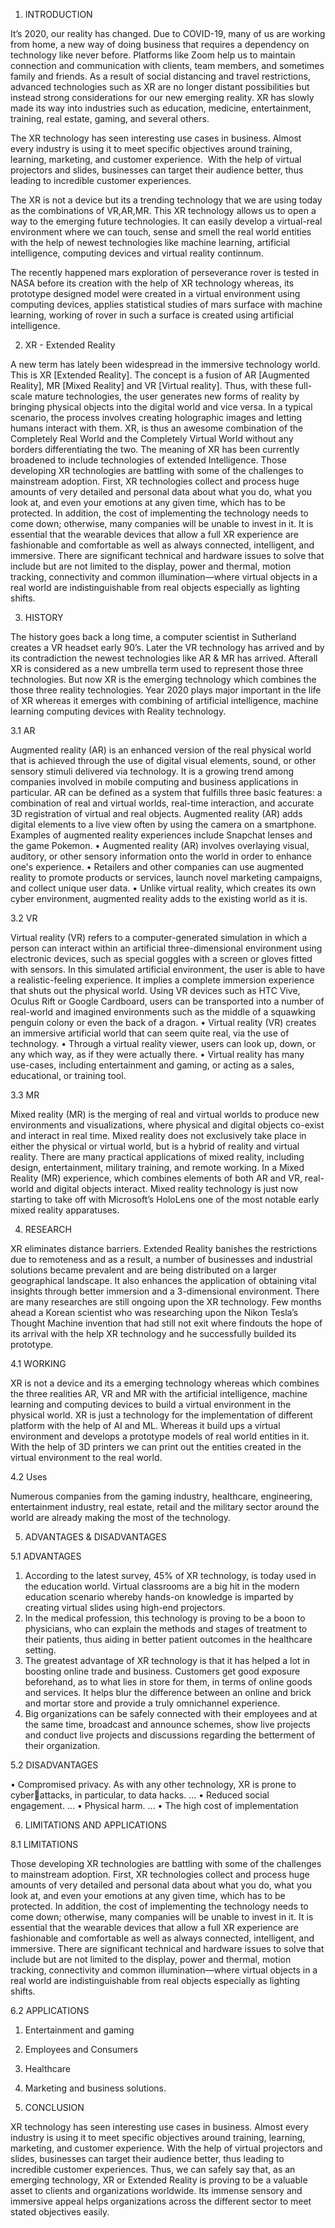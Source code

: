 1. INTRODUCTION



It’s 2020, our reality has changed. Due to  COVID-19, many of us are working from home, a new way of doing business that requires a dependency on technology like never before. Platforms like Zoom help us to maintain connection and communication with clients, team members, and sometimes family and friends. As a result of social distancing and travel restrictions, advanced technologies such as XR are no longer distant possibilities but instead strong considerations for our new emerging reality. XR has slowly made its way into industries such as education, medicine, entertainment, training, real estate, gaming, and several others. 

The XR technology has seen interesting use cases in business. Almost every industry is using it to meet specific objectives around training, learning, marketing, and customer experience.  With the help of virtual projectors and slides, businesses can target their audience better, thus leading to incredible customer experiences.

The XR is not a device but its a trending technology that we are using today as the combinations of VR,AR,MR. This XR technology allows us to open a way to the emerging future technologies. It can easily develop a virtual-real environment where we can touch, sense and smell the real world entities with the help of newest technologies like machine learning, artificial intelligence, computing devices and  virtual reality continnum.

The recently happened mars exploration of perseverance rover is tested in NASA before its creation with the help of XR technology whereas, its prototype designed model were created in a virtual environment using computing devices, applies statistical studies of mars surface with machine learning, working of rover in such a surface is created using artificial intelligence.


2. XR - Extended Reality


A new term has lately been widespread in the immersive technology world.
This is XR [Extended Reality]. The concept is a fusion of AR [Augmented 
Reality], MR [Mixed Reality] and VR [Virtual reality]. Thus, with these full-scale 
mature technologies, the user generates new forms of reality by bringing physical 
objects into the digital world and vice versa.
In a typical scenario, the process involves creating holographic images and 
letting humans interact with them. XR, is thus an awesome combination of the 
Completely Real World and the Completely Virtual World without any borders 
differentiating the two. The meaning of XR has been currently broadened to 
include technologies of extended Intelligence.
Those developing XR technologies are battling with some of the challenges to 
mainstream adoption. First, XR technologies collect and process huge amounts of 
very detailed and personal data about what you do, what you look at, and even 
your emotions at any given time, which has to be protected.
In addition, the cost of implementing the technology needs to come down; 
otherwise, many companies will be unable to invest in it. It is essential that the 
wearable devices that allow a full XR experience are fashionable and comfortable 
as well as always connected, intelligent, and immersive. There are significant 
technical and hardware issues to solve that include but are not limited to the 
display, power and thermal, motion tracking, connectivity and common 
illumination—where virtual objects in a real world are indistinguishable from real 
objects especially as lighting shifts.


3. HISTORY


The history goes back a long time, a computer scientist in Sutherland creates a 
VR headset early 90’s. Later the VR technology has arrived and by its 
contradiction the newest technologies like AR & MR has arrived. Afterall XR is 
considered as a new umbrella term used to represent those three technologies. But 
now XR is the emerging technology which combines the those three reality 
technologies. Year 2020 plays major important in the life of XR whereas it 
emerges with combining of artificial intelligence, machine learning computing 
devices with Reality technology.


3.1 AR


Augmented reality (AR) is an enhanced version of the real physical world that 
is achieved through the use of digital visual elements, sound, or other sensory 
stimuli delivered via technology. It is a growing trend among companies involved 
in mobile computing and business applications in particular. AR can be defined as 
a system that fulfills three basic features: a combination of real and virtual worlds, 
real-time interaction, and accurate 3D registration of virtual and real objects.
Augmented reality (AR) adds digital elements to a live view often by using the 
camera on a smartphone. Examples of augmented reality experiences include 
Snapchat lenses and the game Pokemon. 
• Augmented reality (AR) involves overlaying visual, auditory, or other 
sensory information onto the world in order to enhance one's experience.
• Retailers and other companies can use augmented reality to promote 
products or services, launch novel marketing campaigns, and collect 
unique user data.
• Unlike virtual reality, which creates its own cyber environment, 
augmented reality adds to the existing world as it is.


3.2 VR


Virtual reality (VR) refers to a computer-generated simulation in which a 
person can interact within an artificial three-dimensional environment using 
electronic devices, such as special goggles with a screen or gloves fitted with 
sensors. In this simulated artificial environment, the user is able to have a 
realistic-feeling experience. It implies a complete immersion experience that 
shuts out the physical world. Using VR devices such as HTC Vive, Oculus Rift 
or Google Cardboard, users can be transported into a number of real-world and 
imagined environments such as the middle of a squawking penguin colony or 
even the back of a dragon.
• Virtual reality (VR) creates an immersive artificial world that can seem 
quite real, via the use of technology.
• Through a virtual reality viewer, users can look up, down, or any which 
way, as if they were actually there.
• Virtual reality has many use-cases, including entertainment and gaming, 
or acting as a sales, educational, or training tool.


3.3 MR


Mixed reality (MR) is the merging of real and virtual worlds to produce new 
environments and visualizations, where physical and digital objects co-exist and 
interact in real time. Mixed reality does not exclusively take place in either the 
physical or virtual world, but is a hybrid of reality and virtual reality. There are 
many practical applications of mixed reality, including design, entertainment, 
military training, and remote working.
In a Mixed Reality (MR) experience, which combines elements of both AR 
and VR, real-world and digital objects interact. Mixed reality technology is just 
now starting to take off with Microsoft’s HoloLens one of the most notable early 
mixed reality apparatuses.


4. RESEARCH


XR eliminates distance barriers. Extended Reality banishes the 
restrictions due to remoteness and as a result, a number of businesses and 
industrial solutions became prevalent and are being distributed on a larger 
geographical landscape. It also enhances the application of obtaining vital 
insights through better immersion and a 3-dimensional environment.
There are many researches are still ongoing upon the XR technology. 
Few months ahead a Korean scientist who was researching upon the Nikon 
Tesla’s Thought Machine invention that had still not exit where findouts the 
hope of its arrival with the help XR technology and he successfully builded its 
prototype.


4.1 WORKING


XR is not a device and its a emerging technology whereas which combines the 
three realities AR, VR and MR with the artificial intelligence, machine learning 
and computing devices to build a virtual environment in the physical world.
XR is just a technology for the implementation of different platform with the 
help of AI and ML. Whereas it build ups a virtual environment and develops a 
prototype models of real world entities in it. With the help of 3D printers we can 
print out the entities created in the virtual environment to the real world.


4.2 Uses


Numerous companies from the gaming industry, healthcare, 
engineering, entertainment industry, real estate, retail and the military sector 
around the world are already making the most of the technology.


5. ADVANTAGES & DISADVANTAGES


5.1 ADVANTAGES


1. According to the latest survey, 45% of XR technology, is today used in the 
education world. Virtual classrooms are a big hit in the modern education scenario whereby 
hands-on knowledge is imparted by creating virtual slides using high-end projectors.
2. In the medical profession, this technology is proving to be a boon to physicians, 
who can explain the methods and stages of treatment to their patients, thus aiding in better 
patient outcomes in the healthcare setting.
3. The greatest advantage of XR technology is that it has helped a lot in boosting 
online trade and business. Customers get good exposure beforehand, as to what lies in store 
for them, in terms of online goods and services. It helps blur the difference between an online 
and brick and mortar store and provide a truly omnichannel experience.
4. Big organizations can be safely connected with their employees and at the same 
time, broadcast and announce schemes, show live projects and conduct live projects and 
discussions regarding the betterment of their organization.


5.2 DISADVANTAGES


• Compromised privacy. As with any other technology, XR is prone to cyberattacks, in particular, to data hacks. ...
• Reduced social engagement. ...
• Physical harm. ...
• The high cost of implementation


6. LIMITATIONS AND APPLICATIONS


8.1 LIMITATIONS


Those developing XR technologies are battling with some of the challenges to 
mainstream adoption. First, XR technologies collect and process huge amounts of very 
detailed and personal data about what you do, what you look at, and even your 
emotions at any given time, which has to be protected.
In addition, the cost of implementing the technology needs to come down; 
otherwise, many companies will be unable to invest in it. It is essential that the 
wearable devices that allow a full XR experience are fashionable and comfortable as 
well as always connected, intelligent, and immersive. There are significant technical 
and hardware issues to solve that include but are not limited to the display, power and 
thermal, motion tracking, connectivity and common illumination—where virtual 
objects in a real world are indistinguishable from real objects especially as lighting 
shifts.


6.2 APPLICATIONS


1. Entertainment and gaming
2. Employees and Consumers
3. Healthcare
4. Marketing and business solutions.


7. CONCLUSION


XR technology has seen interesting use cases in business. Almost every industry 
is using it to meet specific objectives around training, learning, marketing, and 
customer experience. With the help of virtual projectors and slides, businesses can 
target their audience better, thus leading to incredible customer experiences. Thus, we 
can safely say that, as an emerging technology, XR or Extended Reality is proving to be 
a valuable asset to clients and organizations worldwide. Its immense sensory and 
immersive appeal helps organizations across the different sector to meet stated 
objectives easily.
